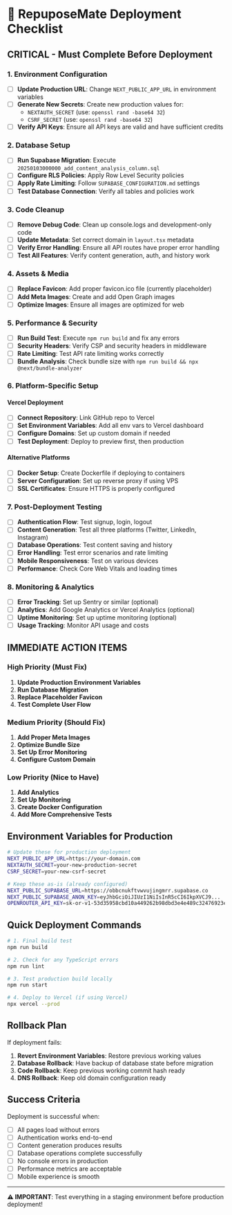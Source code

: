 # 🚀 RepuposeMate Deployment Checklist

## **CRITICAL - Must Complete Before Deployment**

### **1. Environment Configuration**
- [ ] **Update Production URL**: Change `NEXT_PUBLIC_APP_URL` in environment variables
- [ ] **Generate New Secrets**: Create new production values for:
  - `NEXTAUTH_SECRET` (use: `openssl rand -base64 32`)
  - `CSRF_SECRET` (use: `openssl rand -base64 32`)
- [ ] **Verify API Keys**: Ensure all API keys are valid and have sufficient credits

### **2. Database Setup**
- [ ] **Run Supabase Migration**: Execute `20250103000000_add_content_analysis_column.sql`
- [ ] **Configure RLS Policies**: Apply Row Level Security policies
- [ ] **Apply Rate Limiting**: Follow `SUPABASE_CONFIGURATION.md` settings
- [ ] **Test Database Connection**: Verify all tables and policies work

### **3. Code Cleanup**
- [ ] **Remove Debug Code**: Clean up console.logs and development-only code
- [ ] **Update Metadata**: Set correct domain in `layout.tsx` metadata
- [ ] **Verify Error Handling**: Ensure all API routes have proper error handling
- [ ] **Test All Features**: Verify content generation, auth, and history work

### **4. Assets & Media**
- [ ] **Replace Favicon**: Add proper favicon.ico file (currently placeholder)
- [ ] **Add Meta Images**: Create and add Open Graph images
- [ ] **Optimize Images**: Ensure all images are optimized for web

### **5. Performance & Security**
- [ ] **Run Build Test**: Execute `npm run build` and fix any errors
- [ ] **Security Headers**: Verify CSP and security headers in middleware
- [ ] **Rate Limiting**: Test API rate limiting works correctly
- [ ] **Bundle Analysis**: Check bundle size with `npm run build && npx @next/bundle-analyzer`

### **6. Platform-Specific Setup**

#### **Vercel Deployment**
- [ ] **Connect Repository**: Link GitHub repo to Vercel
- [ ] **Set Environment Variables**: Add all env vars to Vercel dashboard
- [ ] **Configure Domains**: Set up custom domain if needed
- [ ] **Test Deployment**: Deploy to preview first, then production

#### **Alternative Platforms**
- [ ] **Docker Setup**: Create Dockerfile if deploying to containers
- [ ] **Server Configuration**: Set up reverse proxy if using VPS
- [ ] **SSL Certificates**: Ensure HTTPS is properly configured

### **7. Post-Deployment Testing**
- [ ] **Authentication Flow**: Test signup, login, logout
- [ ] **Content Generation**: Test all three platforms (Twitter, LinkedIn, Instagram)
- [ ] **Database Operations**: Test content saving and history
- [ ] **Error Handling**: Test error scenarios and rate limiting
- [ ] **Mobile Responsiveness**: Test on various devices
- [ ] **Performance**: Check Core Web Vitals and loading times

### **8. Monitoring & Analytics**
- [ ] **Error Tracking**: Set up Sentry or similar (optional)
- [ ] **Analytics**: Add Google Analytics or Vercel Analytics (optional)
- [ ] **Uptime Monitoring**: Set up uptime monitoring (optional)
- [ ] **Usage Tracking**: Monitor API usage and costs

## **IMMEDIATE ACTION ITEMS**

### **High Priority (Must Fix)**
1. **Update Production Environment Variables**
2. **Run Database Migration**
3. **Replace Placeholder Favicon**
4. **Test Complete User Flow**

### **Medium Priority (Should Fix)**
1. **Add Proper Meta Images**
2. **Optimize Bundle Size**
3. **Set Up Error Monitoring**
4. **Configure Custom Domain**

### **Low Priority (Nice to Have)**
1. **Add Analytics**
2. **Set Up Monitoring**
3. **Create Docker Configuration**
4. **Add More Comprehensive Tests**

## **Environment Variables for Production**

```bash
# Update these for production deployment
NEXT_PUBLIC_APP_URL=https://your-domain.com
NEXTAUTH_SECRET=your-new-production-secret
CSRF_SECRET=your-new-csrf-secret

# Keep these as-is (already configured)
NEXT_PUBLIC_SUPABASE_URL=https://obbcnukftvwvujingmrr.supabase.co
NEXT_PUBLIC_SUPABASE_ANON_KEY=eyJhbGciOiJIUzI1NiIsInR5cCI6IkpXVCJ9...
OPENROUTER_API_KEY=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
```

## **Quick Deployment Commands**

```bash
# 1. Final build test
npm run build

# 2. Check for any TypeScript errors
npm run lint

# 3. Test production build locally
npm run start

# 4. Deploy to Vercel (if using Vercel)
npx vercel --prod
```

## **Rollback Plan**

If deployment fails:
1. **Revert Environment Variables**: Restore previous working values
2. **Database Rollback**: Have backup of database state before migration
3. **Code Rollback**: Keep previous working commit hash ready
4. **DNS Rollback**: Keep old domain configuration ready

## **Success Criteria**

Deployment is successful when:
- [ ] All pages load without errors
- [ ] Authentication works end-to-end
- [ ] Content generation produces results
- [ ] Database operations complete successfully
- [ ] No console errors in production
- [ ] Performance metrics are acceptable
- [ ] Mobile experience is smooth

---

**⚠️ IMPORTANT**: Test everything in a staging environment before production deployment!